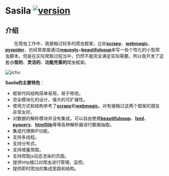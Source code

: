 # Sasila [![version](https://img.shields.io/badge/version-0.0.1-green.svg)](https://pypi.python.org/pypi/Sasila)

## **介绍**
&emsp;&emsp;在爬虫工作中，我接触过较多的爬虫框架，比如[**scrapy**](https://github.com/scrapy/scrapy)、[**webmagic**](https://github.com/code4craft/webmagic)、[**pyspider**](https://github.com/binux/pyspider)，也经常直接通过[**requests**](https://github.com/requests/requests)+[**beautifulsoup**](https://github.com/il-vladislav/BeautifulSoup4)来写一些个性化的小型爬虫脚本。但是在实际爬取过程当中，仍然不能完全满足实际需要。所以我开发了这套**小型的**、**灵活的**、**功能完善的**爬虫框架。

![jichu](https://github.com/DarkSand/Sasila/blob/master/pic/jigou.png)

**Sasila的主要特色**：

* 框架代码结构简单易用，易于修改。
* 完全模块化的设计，强大的可扩展性。
* 使用方式和结构参考了[**scrapy**](https://github.com/scrapy/scrapy)和[**webmagic**](https://github.com/code4craft/webmagic)。对有接触过这两个框架的朋友非常友好。
* 对数据的解析模块并没有集成，可以自由使用[**beautifulsoup**](https://github.com/il-vladislav/BeautifulSoup4)、[**lxml**](https://github.com/lxml/lxml)、[**pyquery**](https://github.com/gawel/pyquery)、[**html5lib**](https://github.com/html5lib/html5lib-python)等等各种解析器进行数据抽取。
* 集成代理换IP功能。
* 支持多线程。
* 支持分布式。
* 支持增量爬取。
* 支持爬取js动态渲染的页面。
* 提供http接口对爬虫进行管理、监控。
* 提供即时爬虫的集成思路和结构。
